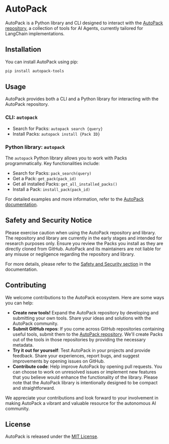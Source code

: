 # AutoPack

AutoPack is a Python library and CLI designed to interact with the [AutoPack repository](https://autopack.ai), a
collection of tools for AI
Agents, currently tailored for LangChain implementations.

## Installation

You can install AutoPack using pip:

```bash
pip install autopack-tools
```

## Usage

AutoPack provides both a CLI and a Python library for interacting with the AutoPack repository.

### CLI: `autopack`

- Search for Packs: `autopack search {query}`
- Install Packs: `autopack install {Pack ID}`

### Python library: `autopack`

The `autopack` Python library allows you to work with Packs programmatically. Key functionalities include:

- Search for Packs: `pack_search(query)`
- Get a Pack: `get_pack(pack_id)`
- Get all installed Packs: `get_all_installed_packs()`
- Install a Pack: `install_pack(pack_id)`

For detailed examples and more information, refer to
the [AutoPack documentation](https://github.com/AutoPackAI/autopack/wiki).

## Safety and Security Notice

Please exercise caution when using the AutoPack repository and library. The repository and library are currently in the
early stages and intended for research purposes only. Ensure you review the Packs you install as they are directly
cloned from GitHub. AutoPack and its maintainers are not liable for any misuse or negligence regarding the repository
and library.

For more details, please refer to
the [Safety and Security section](https://github.com/AutoPackAI/autopack/wiki#safety-and-security-notice) in the
documentation.

## Contributing

We welcome contributions to the AutoPack ecosystem. Here are some ways you can help:

- **Create new tools!** Expand the AutoPack repository by developing and submitting your own tools. Share your ideas and
  solutions with the AutoPack community.
- **Submit GitHub repos**: If you come across GitHub repositories containing useful tools, submit them to
  the [AutoPack repository](https://autopack.ai/submissions). We'll create Packs out of the tools in those repositories
  by providing the necessary metadata.
- **Try it out for yourself**: Test AutoPack in your projects and provide feedback. Share your experiences, report bugs,
  and suggest improvements by opening issues on GitHub.
- **Contribute code**: Help improve AutoPack by opening pull requests. You can choose to work on unresolved issues or
  implement new features that you believe would enhance the functionality of the library. Please note that the AutoPack
  library is intentionally designed to be compact and straightforward.

We appreciate your contributions and look forward to your involvement in making AutoPack a vibrant and valuable resource
for the autonomous AI community.

## License

AutoPack is released under the [MIT License](https://opensource.org/licenses/MIT).